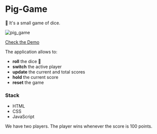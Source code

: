 # Pig-Game

🎲 It's a small game of dice.

![pig_game](https://user-images.githubusercontent.com/65123309/177759404-199a2d49-cf81-4b49-bb11-bb5320663fb8.gif)

<a href="https://anna-sugrobova.github.io/pig-game/" target="_blank">Check the Demo</a> 

The application allows to: 

- **roll** the dice 🎲
- **switch** the active player
- **update** the current and total scores
- **hold** the current score
- **reset** the game

### Stack 
- HTML
- CSS
- JavaScript

We have two players. The player wins whenever the score is 100 points.
